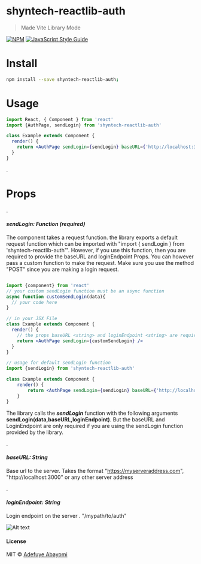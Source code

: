 # shyntech-reactlib-auth

> Made Vite Library Mode

[![NPM](https://img.shields.io/npm/v/shyntech-reactlib-auth.svg)](https://www.npmjs.com/package/shyntech-reactlib-auth) [![JavaScript Style Guide](https://img.shields.io/badge/code_style-standard-brightgreen.svg)](https://standardjs.com)

# Install

```bash
npm install --save shyntech-reactlib-auth;
```

# Usage

```jsx
import React, { Component } from 'react'
import {AuthPage, sendLogin} from 'shyntech-reactlib-auth'

class Example extends Component {
  render() {
    return <AuthPage sendLogin={sendLogin} baseURL={'http://localhost:3000'} loginEndpoint={'/auth/login'}  />
  }
}
```
.

# Props
.

#### __*sendLogin: Function (required)*__
The component takes a request function. the library exports a default request function which can be imported with "import { sendLogin } from 'shyntech-reactlib-auth'". However, if you use this function, then you are required to provide the baseURL and loginEndpoint Props.
You can however pass a custom function to make the request. Make sure you use the method "POST" since you are making a login request. 
```jsx

import {component} from 'react'
// your custom sendLogin function must be an async function
async function customSendLogin(data){
  // your code here
}

// in your JSX File
class Example extends Component {
  render() {
    // the props baseURL <string> and loginEndpoint <string> are required if you use the default login function as they tell the function the url where to send the request.
    return <AuthPage sendLogin={customSendLogin} />
  }
}

// usage for default sendLogin function
import {sendLogin} from 'shyntech-reactlib-auth'

class Example extends Component {
    render() {
        return <AuthPage sendLogin={sendLogin} baseURL={'http://localhost:3000'} loginEndpoint={'/auth/login'}/>
    }
}
```
The library calls the *__sendLogin__* function with the following arguments __sendLogin(data,baseURL,loginEndpoint)__. But the baseURL and LoginEndpoint are only required if you are using the sendLogin function provided by the library.

.

#### __*baseURL: String*__
Base url to the server. Takes the format "https://myserveraddress.com", "http://localhost:3000" or any other server address

.

#### __*loginEndpoint: String*__
Login endpoint on the server . "/mypath/to/auth" 




![Alt text](./src/svgs/index.svg "Title")

#### License

MIT © [Adefuye Abayomi](https://github.com/adefuyeabayomi)
